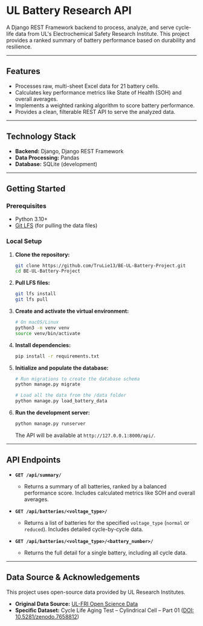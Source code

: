 # UL Battery Research API

A Django REST Framework backend to process, analyze, and serve cycle-life data from UL's Electrochemical Safety Research Institute. This project provides a ranked summary of battery performance based on durability and resilience.

---

## Features

- Processes raw, multi-sheet Excel data for 21 battery cells.
- Calculates key performance metrics like State of Health (SOH) and overall averages.
- Implements a weighted ranking algorithm to score battery performance.
- Provides a clean, filterable REST API to serve the analyzed data.

---

## Technology Stack

- **Backend:** Django, Django REST Framework
- **Data Processing:** Pandas
- **Database:** SQLite (development)

---

## Getting Started

### Prerequisites

- Python 3.10+
- [Git LFS](https://git-lfs.com) (for pulling the data files)

### Local Setup

1.  **Clone the repository:**

    ```bash
    git clone https://github.com/TruLie13/BE-UL-Battery-Project.git
    cd BE-UL-Battery-Project
    ```

2.  **Pull LFS files:**

    ```bash
    git lfs install
    git lfs pull
    ```

3.  **Create and activate the virtual environment:**
    ```bash
    # On macOS/Linux
    python3 -m venv venv
    source venv/bin/activate
    ```
4.  **Install dependencies:**

    ```bash
    pip install -r requirements.txt
    ```

5.  **Initialize and populate the database:**

    ```bash
    # Run migrations to create the database schema
    python manage.py migrate

    # Load all the data from the /data folder
    python manage.py load_battery_data
    ```

6.  **Run the development server:**
    ```bash
    python manage.py runserver
    ```
    The API will be available at `http://127.0.0.1:8000/api/`.

---

## API Endpoints

- **`GET /api/summary/`**

  - Returns a summary of all batteries, ranked by a balanced performance score. Includes calculated metrics like SOH and overall averages.

- **`GET /api/batteries/<voltage_type>/`**

  - Returns a list of batteries for the specified `voltage_type` (`normal` or `reduced`). Includes detailed cycle-by-cycle data.

- **`GET /api/batteries/<voltage_type>/<battery_number>/`**
  - Returns the full detail for a single battery, including all cycle data.

---

## Data Source & Acknowledgements

This project uses open-source data provided by UL Research Institutes.

- **Original Data Source:** [UL-FRI Open Science Data](https://ul.org/institutes-offices/electrochemical-safety/open-science-data)
- **Specific Dataset:** Cycle Life Aging Test – Cylindrical Cell – Part 01 ([DOI: 10.5281/zenodo.7658812](https://doi.org/10.5281/zenodo.7658812))
